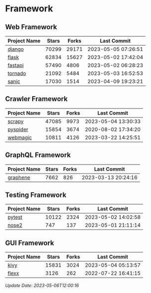 # Framework

## Web Framework
| Project Name | Stars | Forks | Last Commit |
| ------------ | ----- | ----- | ----------- |
| [django](https://github.com/django/django) | 70299 | 29171 | 2023-05-05 07:26:51 |
| [flask](https://github.com/pallets/flask) | 62834 | 15627 | 2023-05-02 17:42:04 |
| [fastapi](https://github.com/tiangolo/fastapi) | 57490 | 4806 | 2023-05-02 06:28:23 |
| [tornado](https://github.com/tornadoweb/tornado) | 21092 | 5484 | 2023-05-03 16:52:53 |
| [sanic](https://github.com/sanic-org/sanic) | 17030 | 1514 | 2023-04-09 19:23:21 |

## Crawler Framework
| Project Name | Stars | Forks | Last Commit |
| ------------ | ----- | ----- | ----------- |
| [scrapy](https://github.com/scrapy/scrapy) | 47085 | 9973 | 2023-05-04 13:30:33 |
| [pyspider](https://github.com/binux/pyspider) | 15854 | 3674 | 2020-08-02 17:34:20 |
| [webmagic](https://github.com/code4craft/webmagic) | 10811 | 4126 | 2023-03-22 14:25:51 |

## GraphQL Framework
| Project Name | Stars | Forks | Last Commit |
| ------------ | ----- | ----- | ----------- |
| [graphene](https://github.com/graphql-python/graphene) | 7662 | 826 | 2023-03-13 20:24:16 |

## Testing Framework
| Project Name | Stars | Forks | Last Commit |
| ------------ | ----- | ----- | ----------- |
| [pytest](https://github.com/pytest-dev/pytest) | 10122 | 2324 | 2023-05-02 14:02:58 |
| [nose2](https://github.com/nose-devs/nose2) | 747 | 137 | 2023-05-01 21:11:14 |

## GUI Framework
| Project Name | Stars | Forks | Last Commit |
| ------------ | ----- | ----- | ----------- |
| [kivy](https://github.com/kivy/kivy) | 15831 | 3024 | 2023-05-04 05:13:57 |
| [flexx](https://github.com/flexxui/flexx) | 3126 | 262 | 2022-07-22 16:41:15 |

*Update Date: 2023-05-06T12:00:16*